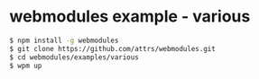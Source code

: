 # webmodules example - various

```sh
$ npm install -g webmodules
$ git clone https://github.com/attrs/webmodules.git
$ cd webmodules/examples/various
$ wpm up
```
